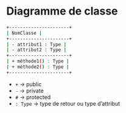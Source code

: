 # Diagramme de classe
```bash
+----------------------+
| NomClasse |
+----------------------+
| - attribut1 : Type |
| - attribut2 : Type |
+----------------------+
| + méthode1() : Type |
| + méthode2() : Type |
+----------------------+
```

- `+` → public
- `-` → private
- `#` → protected
- `: Type` → type de retour ou type d’attribut
